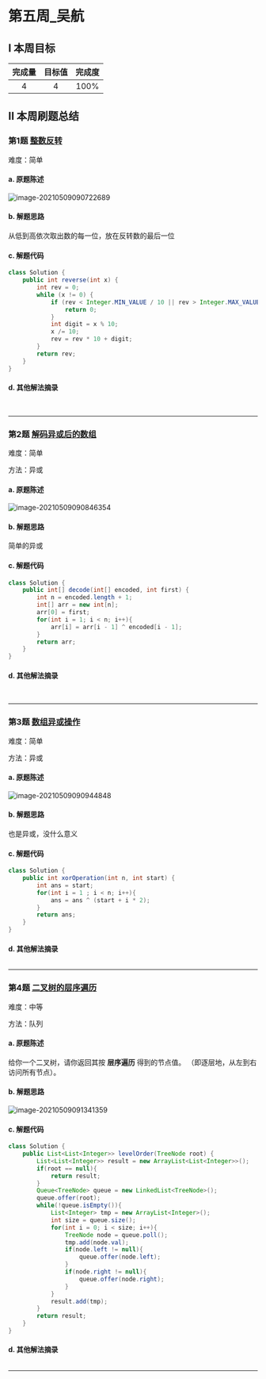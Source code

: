 # 第五周_吴航

## I 本周目标

| 完成量 | 目标值 | 完成度 |
| :----: | :----: | :----: |
|   4    |   4    |  100%  |

## II 本周刷题总结

### 第1题 [整数反转](https://leetcode-cn.com/problems/reverse-integer/)

难度：简单

#### a. 原题陈述

![image-20210509090722689](C:\Users\xiaohuahua\AppData\Roaming\Typora\typora-user-images\image-20210509090722689.png)

#### b. 解题思路

从低到高依次取出数的每一位，放在反转数的最后一位

#### c. 解题代码

```java
class Solution {
    public int reverse(int x) {
        int rev = 0;
        while (x != 0) {
            if (rev < Integer.MIN_VALUE / 10 || rev > Integer.MAX_VALUE / 10) {
                return 0;
            }
            int digit = x % 10;
            x /= 10;
            rev = rev * 10 + digit;
        }
        return rev;
    }
}
```

#### d. 其他解法摘录

```java
    
```

------

### 第2题 [解码异或后的数组](https://leetcode-cn.com/problems/decode-xored-array/)

难度：简单

方法：异或

#### a. 原题陈述

![image-20210509090846354](C:\Users\xiaohuahua\AppData\Roaming\Typora\typora-user-images\image-20210509090846354.png)

#### b. 解题思路

简单的异或

#### c. 解题代码

```java
class Solution {
    public int[] decode(int[] encoded, int first) {
        int n = encoded.length + 1;
        int[] arr = new int[n];
        arr[0] = first;
        for(int i = 1; i < n; i++){
            arr[i] = arr[i - 1] ^ encoded[i - 1];
        }
        return arr;
    }
}
```

#### d. 其他解法摘录

```java
    
```

------

### 第3题 [数组异或操作](https://leetcode-cn.com/problems/xor-operation-in-an-array/)

难度：简单

方法：异或

#### a. 原题陈述

![image-20210509090944848](C:\Users\xiaohuahua\AppData\Roaming\Typora\typora-user-images\image-20210509090944848.png)

#### b. 解题思路

也是异或，没什么意义

#### c. 解题代码

```java
class Solution {
    public int xorOperation(int n, int start) {
        int ans = start;
        for(int i = 1 ; i < n; i++){
            ans = ans ^ (start + i * 2);
        }
        return ans;
    }
}
```

#### d. 其他解法摘录

```java

```

------

### 第4题 [二叉树的层序遍历](https://leetcode-cn.com/problems/binary-tree-level-order-traversal/)

难度：中等

方法：队列

#### a. 原题陈述

给你一个二叉树，请你返回其按 **层序遍历** 得到的节点值。 （即逐层地，从左到右访问所有节点）。

#### b. 解题思路

![image-20210509091341359](C:\Users\xiaohuahua\AppData\Roaming\Typora\typora-user-images\image-20210509091341359.png)

#### c. 解题代码

```java
class Solution {
    public List<List<Integer>> levelOrder(TreeNode root) {
        List<List<Integer>> result = new ArrayList<List<Integer>>();
        if(root == null){
            return result;
        }
        Queue<TreeNode> queue = new LinkedList<TreeNode>();
        queue.offer(root);
        while(!queue.isEmpty()){
            List<Integer> tmp = new ArrayList<Integer>();
            int size = queue.size();
            for(int i = 0; i < size; i++){
                TreeNode node = queue.poll();
                tmp.add(node.val);
                if(node.left != null){
                    queue.offer(node.left);
                }
                if(node.right != null){
                    queue.offer(node.right);
                }
            }
            result.add(tmp);
        }
        return result;
    }
}
```

#### d. 其他解法摘录

```java

```

------

### 